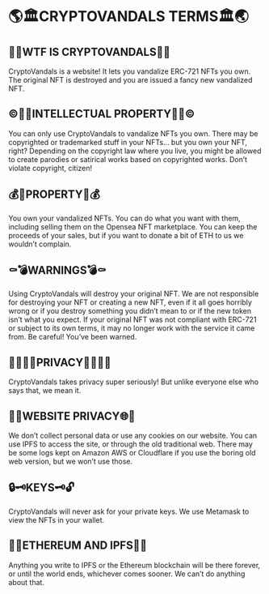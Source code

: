 # 🌎🏛CRYPTOVANDALS TERMS🏛🌏

## 🎪🎨WTF IS CRYPTOVANDALS🎨🎪
CryptoVandals is a website! It lets you vandalize ERC-721 NFTs you own. The original NFT is destroyed and you are issued a fancy new vandalized NFT.

## ©️🏴‍☠️INTELLECTUAL PROPERTY🏴‍☠️©️
You can only use CryptoVandals to vandalize NFTs you own. There may be copyrighted or trademarked stuff in your NFTs... but you own your NFT, right? Depending on the copyright law where you live, you might be allowed to create parodies or satirical works based on copyrighted works. Don’t violate copyright, citizen!

## 💰💸PROPERTY💸💰
You own your vandalized NFTs. You can do what you want with them, including selling them on the Opensea NFT marketplace. You can keep the proceeds of your sales, but if you want to donate a bit of ETH to us we wouldn’t complain.

## ⚰️💣WARNINGS💣⚰️
Using CryptoVandals will destroy your original NFT. We are not responsible for destroying your NFT or creating a new NFT, even if it all goes horribly wrong or if you destroy something you didn’t mean to or if the new token isn’t what you expect. 
If your original NFT was not compliant with ERC-721 or subject to its own terms, it may no longer work with the service it came from. Be careful!
You’ve been warned.

## 🔎🕵🏾‍♀️PRIVACY🕵🏻‍♂️🔎
CryptoVandals takes privacy super seriously! But unlike everyone else who says that, we mean it. 

## 🍪🌐WEBSITE PRIVACY🌐🍪
We don’t collect personal data or use any cookies on our website. You can use IPFS to access the site, or through the old traditional web. There may be some logs kept on Amazon AWS or Cloudflare if you use the boring old web version, but we won’t use those.

## 🔒🗝KEYS🗝🔓
CryptoVandals will never ask for your private keys. We use Metamask to view the NFTs in your wallet.

## 💾🔗ETHEREUM AND IPFS🔗💾
Anything you write to IPFS or the Ethereum blockchain will be there forever, or until the world ends, whichever comes sooner. We can’t do anything about that.

